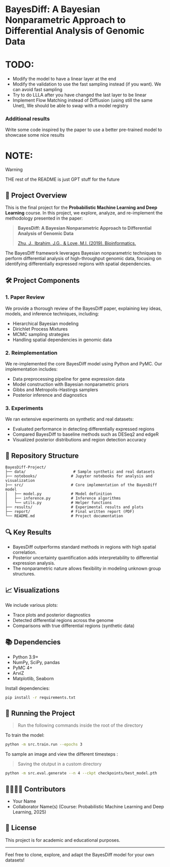 # BayesDiff: A Bayesian Nonparametric Approach to Differential Analysis of Genomic Data

# TODO:

- Modify the model to have a linear layer at the end
- Modify the validation to use the fast sampling instead (if you want). We can avoid fast sampling
- Try to do LLLA after you have changed the last layer to be linear
- Implement Flow Matching instead of Diffiusion (using still the same Unet), We should be able to swap with a model registry

### Additional results

Write some code inspired by the paper to use a better pre-trained model to showcase some nice results

# NOTE:

> [!WARNING]
> THE rest of the README is just GPT stuff for the future

## 📘 Project Overview

This is the final project for the **Probabilistic Machine Learning and Deep Learning** course. In this project, we explore, analyze, and re-implement the methodology presented in the paper:

> **BayesDiff: A Bayesian Nonparametric Approach to Differential Analysis of Genomic Data**
>
> [Zhu, J., Ibrahim, J.G., & Love, M.I. (2019). Bioinformatics.](https://academic.oup.com/bioinformatics/article/35/21/4447/5480446)

The BayesDiff framework leverages Bayesian nonparametric techniques to perform differential analysis of high-throughput genomic data, focusing on identifying differentially expressed regions with spatial dependencies.

## 🛠️ Project Components

### 1. **Paper Review**

We provide a thorough review of the BayesDiff paper, explaining key ideas, models, and inference techniques, including:

- Hierarchical Bayesian modeling
- Dirichlet Process Mixtures
- MCMC sampling strategies
- Handling spatial dependencies in genomic data

### 2. **Reimplementation**

We re-implemented the core BayesDiff model using Python and PyMC. Our implementation includes:

- Data preprocessing pipeline for gene expression data
- Model construction with Bayesian nonparametric priors
- Gibbs and Metropolis-Hastings samplers
- Posterior inference and diagnostics

### 3. **Experiments**

We ran extensive experiments on synthetic and real datasets:

- Evaluated performance in detecting differentially expressed regions
- Compared BayesDiff to baseline methods such as DESeq2 and edgeR
- Visualized posterior distributions and region detection accuracy

## 📁 Repository Structure

```
BayesDiff-Project/
├── data/                     # Sample synthetic and real datasets
├── notebooks/               # Jupyter notebooks for analysis and visualization
├── src/                     # Core implementation of the BayesDiff model
│   ├── model.py             # Model definition
│   ├── inference.py         # Inference algorithms
│   └── utils.py             # Helper functions
├── results/                 # Experimental results and plots
├── report/                  # Final written report (PDF)
└── README.md                # Project documentation
```

## 🔍 Key Results

- BayesDiff outperforms standard methods in regions with high spatial correlation.
- Posterior uncertainty quantification adds interpretability to differential expression analysis.
- The nonparametric nature allows flexibility in modeling unknown group structures.

## 📈 Visualizations

We include various plots:

- Trace plots and posterior diagnostics
- Detected differential regions across the genome
- Comparisons with true differential regions (synthetic data)

## 📚 Dependencies

- Python 3.9+
- NumPy, SciPy, pandas
- PyMC 4+
- ArviZ
- Matplotlib, Seaborn

Install dependencies:

```bash
pip install -r requirements.txt
```

## 🧪 Running the Project

> Run the following commands inside the root of the directory

To train the model:

```bash
python -m src.train.run --epochs 3
```

To sample an image and view the different timesteps :

> Saving the otutput in a custom directory

```bash
python -m src.eval.generate --n 4 --ckpt checkpoints/best_model.pth
```

## 👨‍👩‍👧‍👦 Contributors

- Your Name
- Collaborator Name(s)
  (Course: Probabilistic Machine Learning and Deep Learning, 2025)

## 📄 License

This project is for academic and educational purposes.

---

Feel free to clone, explore, and adapt the BayesDiff model for your own datasets!

```

```
